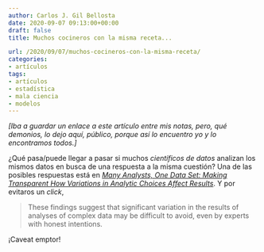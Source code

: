 ```yaml
---
author: Carlos J. Gil Bellosta
date: 2020-09-07 09:13:00+00:00
draft: false
title: Muchos cocineros con la misma receta...

url: /2020/09/07/muchos-cocineros-con-la-misma-receta/
categories:
- artículos
tags:
- artículos
- estadística
- mala ciencia
- modelos
---
```


_[Iba a guardar un enlace a este artículo entre mis notas, pero, qué demonios, lo dejo aquí, público, porque así lo encuentro yo y lo encontramos todos.]_

¿Qué pasa/puede llegar a pasar si muchos _científicos de datos_ analizan los mismos datos en busca de una respuesta a la misma cuestión? Una de las posibles respuestas está en _[Many Analysts, One Data Set: Making Transparent How Variations in Analytic Choices Affect Results](https://journals.sagepub.com/doi/10.1177/2515245917747646)_. Y por evitaros un _click_,

>These findings suggest that significant variation in the results of analyses of complex data may be difficult to avoid, even by experts with honest intentions.

¡Caveat emptor!